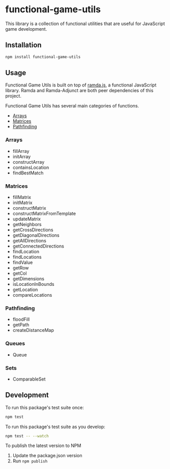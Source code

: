 # functional-game-utils

This library is a collection of functional utilities that are useful for JavaScript game development.

## Installation

```bash
npm install functional-game-utils
```

## Usage

Functional Game Utils is built on top of [ramda.js](https://ramdajs.com), a functional JavaScript library. Ramda and Ramda-Adjunct are both peer dependencies of this project.

Functional Game Utils has several main categories of functions.

- [Arrays](#arrays)
- [Matrices](#matrices)
- [Pathfinding](#pathfinding)

### Arrays

- fillArray
- initArray
- constructArray
- containsLocation
- findBestMatch

### Matrices

- fillMatrix
- initMatrix
- constructMatrix
- constructMatrixFromTemplate
- updateMatrix
- getNeighbors
- getCrossDirections
- getDiagonalDirections
- getAllDirections
- getConnectedDirections
- findLocation
- findLocations
- findValue
- getRow
- getCol
- getDimensions
- isLocationInBounds
- getLocation
- compareLocations

### Pathfinding

- floodFill
- getPath
- createDistanceMap

### Queues

- Queue

### Sets

- ComparableSet

## Development

To run this package's test suite once:

```bash
npm test
```

To run this package's test suite as you develop:

```bash
npm test -- --watch
```

To publish the latest version to NPM

1. Update the package.json version
2. Run `npm publish`
